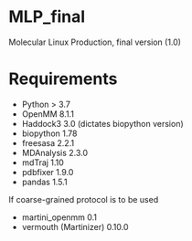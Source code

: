# MLP_final
Molecular Linux Production, final version (1.0)

# Requirements
* Python > 3.7
* OpenMM 8.1.1
* Haddock3 3.0 (dictates biopython version)
* biopython 1.78
* freesasa 2.2.1
* MDAnalysis 2.3.0
* mdTraj 1.10
* pdbfixer 1.9.0
* pandas 1.5.1

If coarse-grained protocol is to be used
* martini_openmm 0.1
* vermouth (Martinizer) 0.10.0

